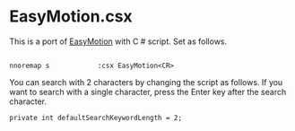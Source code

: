 EasyMotion.csx
===

This is a port of [EasyMotion](https://github.com/jaredpar/EasyMotion) with C # script.
Set as follows.

```

nnoremap s            :csx EasyMotion<CR>

```
You can search with 2 characters by changing the script as follows.
If you want to search with a single character, press the Enter key after the search character.

```
private int defaultSearchKeywordLength = 2;

```

